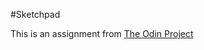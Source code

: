 #Sketchpad

This is an assignment from [The Odin Project](https://www.theodinproject.com/courses/web-development-101/lessons/etch-a-sketch-project?ref=lnav)
